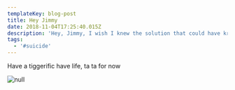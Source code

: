 ```yaml
---
templateKey: blog-post
title: Hey Jimmy
date: 2018-11-04T17:25:40.015Z
description: 'Hey, Jimmy, I wish I knew the solution that could have kreversed your decision'
tags:
  - '#suicide'
---
```

Have a tiggerific have life, ta ta for now

![null](/img/received_274326750091425.gif)
